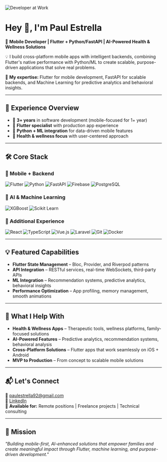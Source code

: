![Developer at Work](https://raw.githubusercontent.com/paulestrelladev/paulestrelladev/main/assets/dev-illustration.png)

# Hey 👋, I'm Paul Estrella  
🎯 **Mobile Developer | Flutter + Python/FastAPI | AI-Powered Health & Wellness Solutions**

💡 I build cross-platform mobile apps with intelligent backends, combining Flutter's native performance with Python/ML to create scalable, purpose-driven applications that solve real problems.

🚀 **My expertise:** Flutter for mobile development, FastAPI for scalable backends, and Machine Learning for predictive analytics and behavioral insights.

---

## 💼 Experience Overview
- 🎯 **3+ years** in software development (mobile-focused for 1+ year)
- 📱 **Flutter specialist** with production app experience  
- 🤖 **Python + ML integration** for data-driven mobile features
- 🏥 **Health & wellness focus** with user-centered approach

---

## 🛠️ Core Stack

### 🔹 Mobile + Backend
![Flutter](https://img.shields.io/badge/Flutter-02569B?style=flat-square&logo=flutter&logoColor=white)
![Python](https://img.shields.io/badge/Python-3776AB?style=flat-square&logo=python&logoColor=white)
![FastAPI](https://img.shields.io/badge/FastAPI-009688?style=flat-square&logo=fastapi&logoColor=white)
![Firebase](https://img.shields.io/badge/Firebase-FFCA28?style=flat-square&logo=firebase&logoColor=black)
![PostgreSQL](https://img.shields.io/badge/PostgreSQL-4169E1?style=flat-square&logo=postgresql&logoColor=white)

### 🔹 AI & Machine Learning
![XGBoost](https://img.shields.io/badge/XGBoost-FF6600?style=flat-square&logo=xgboost&logoColor=white)
![Scikit Learn](https://img.shields.io/badge/Scikit--Learn-F7931E?style=flat-square&logo=scikit-learn&logoColor=white)

### 🔹 Additional Experience
![React](https://img.shields.io/badge/React-61DAFB?style=flat-square&logo=react&logoColor=black)
![TypeScript](https://img.shields.io/badge/TypeScript-3178C6?style=flat-square&logo=typescript&logoColor=white)
![Vue.js](https://img.shields.io/badge/Vue.js-42B883?style=flat-square&logo=vue.js&logoColor=white)
![Laravel](https://img.shields.io/badge/Laravel-FF2D20?style=flat-square&logo=laravel&logoColor=white)
![Git](https://img.shields.io/badge/Git-F05032?style=flat-square&logo=git&logoColor=white)
![Docker](https://img.shields.io/badge/Docker-2496ED?style=flat-square&logo=docker&logoColor=white)

---

## 💡 Featured Capabilities
- **Flutter State Management** – Bloc, Provider, and Riverpod patterns
- **API Integration** – RESTful services, real-time WebSockets, third-party APIs
- **ML Integration** – Recommendation systems, predictive analytics, behavioral insights
- **Performance Optimization** – App profiling, memory management, smooth animations

---

## 🎯 What I Help With
- **Health & Wellness Apps** – Therapeutic tools, wellness platforms, family-focused solutions  
- **AI-Powered Features** – Predictive analytics, recommendation systems, behavioral analysis  
- **Cross-Platform Solutions** – Flutter apps that work seamlessly on iOS + Android  
- **MVP to Production** – From concept to scalable mobile solutions

---

## 📬 Let's Connect
📧 [paulestrella92@gmail.com](mailto:paulestrella92@gmail.com)  
🔗 [LinkedIn](https://linkedin.com/in/paulestrelladev)  
💼 **Available for:** Remote positions | Freelance projects | Technical consulting

---

## 🧠 Mission
*"Building mobile-first, AI-enhanced solutions that empower families and create meaningful impact through Flutter, machine learning, and purpose-driven development."*